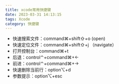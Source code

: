 ```yaml
---
title: xcode常用快捷键
date: 2023-03-31 14:13:15
tags: Xcode
category: 快捷键
---
```


- 快速搜索文件：command⌘+shift⇧+o (open)
- 快速定位文件：command⌘+shift⇧+j  （navigate）
- 打开控制台：command⌘+t
- 后退：control⌃+command⌘+←
- 前进：control⌃+command⌘+→
- 快速删除当前行：option⌥+d
- 参数提示：option⌥+esc
